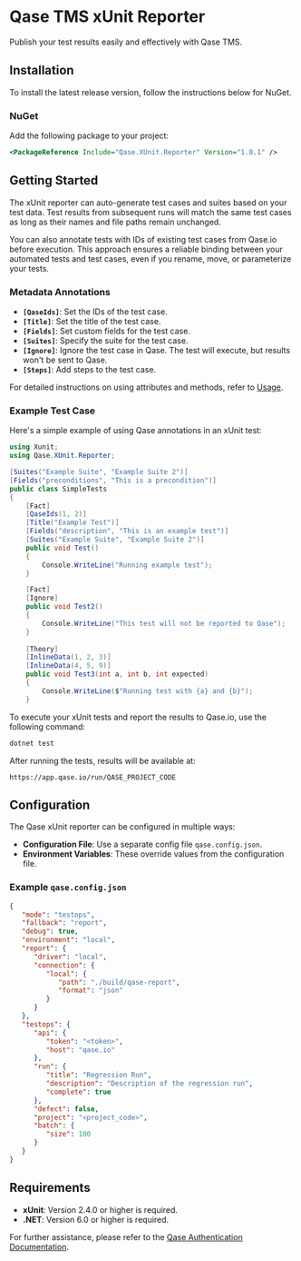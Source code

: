 # Qase TMS xUnit Reporter

Publish your test results easily and effectively with Qase TMS.

## Installation

To install the latest release version, follow the instructions below for NuGet.

### NuGet

Add the following package to your project:

```xml
<PackageReference Include="Qase.XUnit.Reporter" Version="1.0.1" />
```

## Getting Started

The xUnit reporter can auto-generate test cases and suites based on your test data. Test results from subsequent runs
will match the same test cases as long as their names and file paths remain unchanged.

You can also annotate tests with IDs of existing test cases from Qase.io before execution. This approach ensures a
reliable binding between your automated tests and test cases, even if you rename, move, or parameterize your tests.

### Metadata Annotations

- **`[QaseIds]`**: Set the IDs of the test case.
- **`[Title]`**: Set the title of the test case.
- **`[Fields]`**: Set custom fields for the test case.
- **`[Suites]`**: Specify the suite for the test case.
- **`[Ignore]`**: Ignore the test case in Qase. The test will execute, but results won't be sent to Qase.
- **`[Steps]`**: Add steps to the test case.

For detailed instructions on using attributes and methods, refer to [Usage](docs/usage.md).

### Example Test Case

Here's a simple example of using Qase annotations in an xUnit test:

```csharp
using Xunit;
using Qase.XUnit.Reporter;

[Suites("Example Suite", "Example Suite 2")]
[Fields("preconditions", "This is a precondition")]
public class SimpleTests
{
    [Fact]
    [QaseIds(1, 2)]
    [Title("Example Test")]
    [Fields("description", "This is an example test")]
    [Suites("Example Suite", "Example Suite 2")]
    public void Test()
    {
        Console.WriteLine("Running example test");
    }

    [Fact]
    [Ignore]
    public void Test2()
    {
        Console.WriteLine("This test will not be reported to Qase");
    }
    
    [Theory]
    [InlineData(1, 2, 3)]
    [InlineData(4, 5, 9)]
    public void Test3(int a, int b, int expected)
    {
        Console.WriteLine($"Running test with {a} and {b}");
    }
```

To execute your xUnit tests and report the results to Qase.io, use the following command:

```bash
dotnet test
```

After running the tests, results will be available at:

```
https://app.qase.io/run/QASE_PROJECT_CODE
```

## Configuration

The Qase xUnit reporter can be configured in multiple ways:

- **Configuration File**: Use a separate config file `qase.config.json`.
- **Environment Variables**: These override values from the configuration file.

### Example `qase.config.json`

```json
{
   "mode": "testops",
   "fallback": "report",
   "debug": true,
   "environment": "local",
   "report": {
      "driver": "local",
      "connection": {
         "local": {
            "path": "./build/qase-report",
            "format": "json"
         }
      }
   },
   "testops": {
      "api": {
         "token": "<token>",
         "host": "qase.io"
      },
      "run": {
         "title": "Regression Run",
         "description": "Description of the regression run",
         "complete": true
      },
      "defect": false,
      "project": "<project_code>",
      "batch": {
         "size": 100
      }
   }
}
```

## Requirements

- **xUnit**: Version 2.4.0 or higher is required.
- **.NET**: Version 6.0 or higher is required.

For further assistance, please refer to
the [Qase Authentication Documentation](https://developers.qase.io/#authentication).

